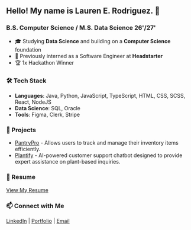 ## Hello! My name is Lauren E. Rodriguez. 👋
### B.S. Computer Science / M.S. Data Science 26'/27'

- 🎓 Studying **Data Science** and building on a **Computer Science** foundation
- 💼 Previously interned as a Software Engineer at **Headstarter**
- 🏆 1x Hackathon Winner

### 🛠 Tech Stack
- **Languages**: Java, Python, JavaScript, TypeScript, HTML, CSS, SCSS, React, NodeJS
- **Data Science**: SQL, Oracle
- **Tools**: Figma, Clerk, Stripe

### 🚀 Projects
- [PantryPro](https://github.com/1aur/Pantry-Pro) - Allows users to track and manage their inventory items efficiently.
- [Plantify](https://github.com/1aur/AI-Customer-Support) - AI-powered customer support chatbot designed to provide expert assistance on plant-based inquiries.

### 📄 Resume
[View My Resume](https://github.com/1aur/1aur/raw/main/Copy_of_Computer_Science_Resume_October_2024.pdf)


### 📫 Connect with Me
[LinkedIn](https://linkedin.com/in/laurenerodriguez) | [Portfolio](https://laurenerodriguez.me) | [Email](mailto:lauren.rodriguez22@my.stjohns.edu)


<!--
**1aur/1aur** is a ✨ _special_ ✨ repository because its `README.md` (this file) appears on your GitHub profile.

- 🎓 Studying **Data Science** and building on a **Computer Science** foundation
- 💼 Previously interned as a Software Engineer at **Headstarter**
- 🏆 1x Hackathon Winner
Here are some ideas to get you started:

- 🔭 I’m currently working on ...
- 🌱 I’m currently learning ...
- 👯 I’m looking to collaborate on ...
- 🤔 I’m looking for help with ...
- 💬 Ask me about ...
- 📫 How to reach me: ...
- 😄 Pronouns: ...
- ⚡ Fun fact: ...
-->
